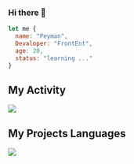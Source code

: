 ### Hi there 👋

```js
let me {
  name: "Peyman",
  Devaloper: "FrontEnt",
  age: 20,
  status: "learning ..."
}

```


## My Activity
<img src="https://github-readme-stats.vercel.app/api?username=py01n&show_icons=true&theme=dark"  />

## My Projects Languages
<img src="https://github-readme-stats.vercel.app/api/top-langs/?username=py01n&hide_progress=true" />

